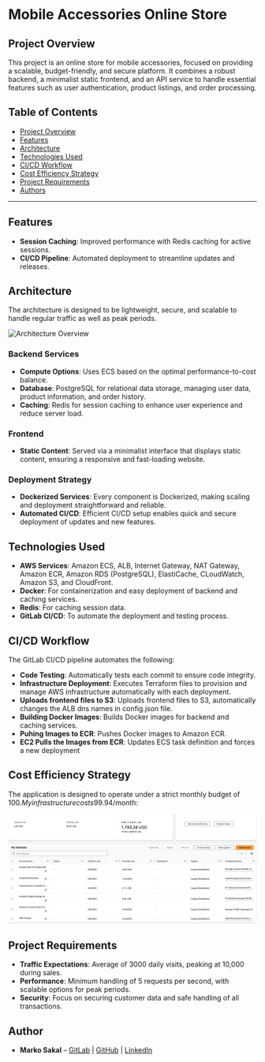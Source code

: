 # Mobile Accessories Online Store

## Project Overview
This project is an online store for mobile accessories, focused on providing a scalable, budget-friendly, and secure platform. It combines a robust backend, a minimalist static frontend, and an API service to handle essential features such as user authentication, product listings, and order processing.

## Table of Contents
- [Project Overview](#project-overview)
- [Features](#features)
- [Architecture](#architecture)
- [Technologies Used](#technologies-used)
- [CI/CD Workflow](#cicd-workflow)
- [Cost Efficiency Strategy](#cost-efficiency-strategy)
- [Project Requirements](#project-requirements)
- [Authors](#authors)

---

## Features
- **Session Caching**: Improved performance with Redis caching for active sessions.
- **CI/CD Pipeline**: Automated deployment to streamline updates and releases.

## Architecture
The architecture is designed to be lightweight, secure, and scalable to handle regular traffic as well as peak periods.

![Architecture Overview](images/architecture.png "Architecture Overview")

### Backend Services
- **Compute Options**: Uses ECS based on the optimal performance-to-cost balance.
- **Database**: PostgreSQL for relational data storage, managing user data, product information, and order history.
- **Caching**: Redis for session caching to enhance user experience and reduce server load.

### Frontend
- **Static Content**: Served via a minimalist interface that displays static content, ensuring a responsive and fast-loading website.

### Deployment Strategy
- **Dockerized Services**: Every component is Dockerized, making scaling and deployment straightforward and reliable.
- **Automated CI/CD**: Efficient CI/CD setup enables quick and secure deployment of updates and new features.

## Technologies Used
- **AWS Services**: Amazon ECS, ALB, Internet Gateway, NAT Gateway, Amazon ECR, Amazon RDS (PostgreSQL), ElastiCache, CLoudWatch, Amazon S3, and CloudFront.
- **Docker**: For containerization and easy deployment of backend and caching services.
- **Redis**: For caching session data.
- **GitLab CI/CD**: To automate the deployment and testing process.

## CI/CD Workflow
The GitLab CI/CD pipeline automates the following:
- **Code Testing**: Automatically tests each commit to ensure code integrity.
- **Infrastructure Deployment**: Executes Terraform files to provision and manage AWS infrastructure automatically with each deployment.
- **Uploads frontend files to S3**: Uploads frontend files to S3, automatically changes the ALB dns names in config.json file.
- **Building Docker Images**: Builds Docker images for backend and caching services.
- **Puhing Images to ECR**: Pushes Docker images to Amazon ECR.
- **EC2 Pulls the Images from ECR**: Updates ECS task definition and forces a new deployment


## Cost Efficiency Strategy
The application is designed to operate under a strict monthly budget of $100. My infrastructure costs 99.94$/month:

![Cost Overview](images/cost.png "Cost Overview | 70.72$/month")

## Project Requirements
- **Traffic Expectations**: Average of 3000 daily visits, peaking at 10,000 during sales.
- **Performance**: Minimum handling of 5 requests per second, with scalable options for peak periods.
- **Security**: Focus on securing customer data and safe handling of all transactions.

## Author
- **Marko Sakal** – [GitLab](https://gitlab.com/mqrkmontblanc) | [GitHub](https://github.com/markmontblanc) | [LinkedIn](https://www.linkedin.com/in/markosakal/)
